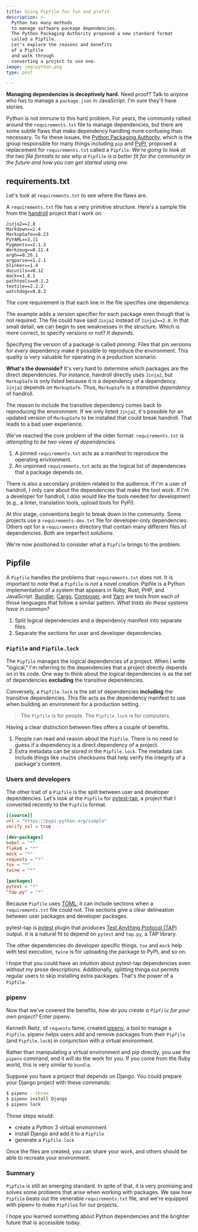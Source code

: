 ```yaml
---
title: Using Pipfile for fun and profit
description: >-
  Python has many methods
  to manage software package dependencies.
  The Python Packaging Authority proposed a new standard format
  called a Pipfile.
  Let's explore the reasons and benefits
  of a Pipfile
  and walk through
  converting a project to use one.
image: img/python.png
type: post

---
```


**Managing dependencies is deceptively hard.**
Need proof?
Talk to anyone who has to manage a `package.json`
in JavaScript.
I'm sure they'll have stories.

Python is not immune to this hard problem.
For years, the community rallied around the `requirements.txt` file
to manage dependencies,
but there are some subtle flaws
that make dependency handling more confusing
than necessary.
To fix these issues,
the [Python Packaging Authority](https://github.com/pypa),
which is the group responsible
for many things including `pip` and [PyPI](https://pypi.python.org/pypi),
proposed a replacement for `requirements.txt`
called a `Pipfile`.
*We're going to look
at the two file formats
to see why a `Pipfile` is a better fit
for the community
in the future
and how you can get started using one.*

## requirements.txt

Let's look at `requirements.txt` to see
where the flaws are.

A `requirements.txt` file has a very primitive structure.
Here's a sample file from the [handroll](https://github.com/handroll/handroll) project
that I work on.

```
Jinja2==2.8
Markdown==2.4
MarkupSafe==0.23
PyYAML==3.11
Pygments==2.1.3
Werkzeug==0.11.4
argh==0.26.1
argparse==1.2.1
blinker==1.4
docutils==0.12
mock==1.0.1
pathtools==0.1.2
textile==2.2.2
watchdog==0.8.3
```

The core requirement is that
each line in the file specifies one dependency.

The example adds a version specifier
for each package
even though that is not required.
The file could have said `Jinja2` instead of `Jinja2==2.8`.
In that small detail,
we can begin to see weaknesses in the structure.
Which is more correct, to specify versions or not?
*It depends.*

Specifying the version of a package is called *pinning*.
Files that pin versions for *every* dependency
make it possible to reproduce the environment.
This quality is very valuable for operating
in a production scenario.

**What's the downside?**
It's very hard to determine which packages are the direct dependencies.
For instance, handroll directly uses `Jinja2`,
but `MarkupSafe` is only listed
because it is a dependency of a dependency.
`Jinja2` depends on `MarkupSafe`.
Thus, `MarkupSafe` is a *transitive dependency*
of handroll.

The reason to include the transitive dependency
comes back to reproducing the environment.
If we only listed `Jinja2`,
it's possible for an updated version
of `MarkupSafe` to be installed
that could break handroll.
That leads to a bad user experience.

We've reached the core problem
of the older format:
*`requirements.txt` is attempting to be two views of dependencies.*

1. A pinned `requirements.txt` acts as a manifest
   to reproduce the operating environment.
2. An unpinned `requirements.txt` acts as the logical list
   of dependencies that a package depends on.

There is also a secondary problem related to the audience.
If I'm a user of handroll,
I only care about the dependencies that make the tool work.
If I'm a developer for handroll,
I *also* would like the tools needed for development
(e.g., a linter, translation tools, upload tools for PyPI).

At this stage, conventions begin to break down
in the community.
Some projects use a `requirements-dev.txt` file
for developer-only dependencies.
Others opt for a `requirements` directory
that contain many different files
of dependencies.
Both are imperfect solutions.

We're now positioned to consider what a `Pipfile`
brings to the problem.

## Pipfile

A `Pipfile` handles the problems
that `requirements.txt` does not.
It is important to note that a `Pipfile` is *not* a novel creation.
Pipfile is a Python implementation of a system that appears
in Ruby, Rust, PHP, and JavaScript.
[Bundler](http://bundler.io/),
[Cargo](https://crates.io/),
[Composer](https://getcomposer.org/),
and [Yarn](https://yarnpkg.com/en/)
are tools
from each of those languages
that follow a similar pattern.
*What traits do these systems have in common?*

1. Split logical dependencies and a dependency manifest
   into separate files.
2. Separate the sections for user
   and developer dependencies.

### `Pipfile` and `Pipfile.lock`

The `Pipfile` manages the logical dependencies
of a project.
When I write "logical,"
I'm referring to the dependencies
that a project directly
depends on
in its code.
One way to think about the logical dependencies
is as the set of dependencies
**excluding** the transitive dependencies.

Conversely,
a `Pipfile.lock` is the set
of dependencies
**including** the transitive dependencies.
This file acts as the dependency manifest
to use when building an environment
for a production setting.

> The `Pipfile` is for people. The `Pipfile.lock` is for computers.

Having a clear distinction between files
offers a couple of benefits.

1. People can read and reason about the `Pipfile`.
   There is no need to guess if a dependency is a direct dependency
   of a project.
2. Extra metadata can be stored in the `Pipfile.lock`.
   The metadata can include things like `sha256` checksums
   that help verify the integrity
   of a package's content.

### Users and developers

The other trait of a `Pipfile` is the split
between user and developer dependencies.
Let's look at the `Pipfile`
for [pytest-tap](https://github.com/python-tap/pytest-tap),
a project that I converted recently to the `Pipfile` format.

```toml
[[source]]
url = "https://pypi.python.org/simple"
verify_ssl = true

[dev-packages]
babel = "*"
flake8 = "*"
mock = "*"
requests = "*"
tox = "*"
twine = "*"

[packages]
pytest = "*"
"tap.py" = "*"
```

Because `Pipfile` uses [TOML](https://github.com/toml-lang/toml),
it can include sections
when a `requirements.txt` file could not.
The sections give a clear delineation
between user packages and developer packages.

pytest-tap is [pytest](https://docs.pytest.org/en/latest/) plugin
that produces [Test Anything Protocol (TAP)](http://testanything.org/) output.
It is a natural fit to depend on `pytest`
and `tap.py`, a TAP library.

The other dependencies do developer specific things.
`tox` and `mock` help with test execution,
`twine` is for uploading the package to PyPI,
and so on.

I hope that you could have an intuition
about pytest-tap dependencies
even without my prose descriptions.
Additionally,
splitting things out permits regular users
to skip installing extra packages.
That's the power
of a `Pipfile`.

### pipenv

Now that we've covered the benefits,
*how do you create a `Pipfile`
for your own project?*
Enter pipenv.

Kenneth Reitz, of `requests` fame,
created [pipenv](http://docs.pipenv.org/en/latest/),
a tool to manage a `Pipfile`.
pipenv helps users add and remove packages
from their `Pipfile` (and `Pipfile.lock`)
in conjunction
with a virtual environment.

Rather than manipulating a virtual environment and pip directly,
you use the `pipenv` command,
and it will do the work for you.
If you come from the Ruby world,
this is very similar to `bundle`.

Suppose you have a project
that depends
on Django.
You could prepare your Django project
with these commands:

```bash
$ pipenv --three
$ pipenv install Django
$ pipenv lock
```

Those steps would:

* create a Python 3 virtual environment
* install Django and add it to a `Pipfile`
* generate a `Pipfile.lock`

Once the files are created,
you can share your work,
and others should be able to recreate your environment.

### Summary

`Pipfile` is still an emerging standard.
In spite of that,
it is very promising
and solves some problems
that arise when working
with packages.
We saw how `Pipfile` beats out the venerable `requirements.txt` file,
and we're equipped with pipenv
to make `Pipfile`s for our projects.

I hope you learned something
about Python dependencies
and the brighter future
that is accessible today.
